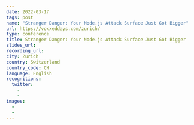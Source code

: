 ```yaml
---
date: 2022-03-17
tags: post
name: "Stranger Danger: Your Node.js Attack Surface Just Got Bigger"
url: https://voxxeddays.com/zurich/
type: conference
title: Stranger Danger: Your Node.js Attack Surface Just Got Bigger
slides_url:
recording_url:
city: Zurich
country: Switzerland
country_code: CH
language: English
recognitions:
  twitter:
    - 
    - 
images:
  - 
  - 
---
```

